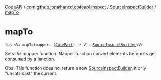 [CodeAPI](../../index.md) / [com.github.jonathanxd.codeapi.inspect](../index.md) / [SourceInspectBuilder](index.md) / [mapTo](.)

# mapTo

`fun <V> mapTo(mapper: (`[`CodePart`](../../com.github.jonathanxd.codeapi/-code-part/index.md)`) -> V): `[`SourceInspectBuilder`](index.md)`<V>`

Sets the mapper function. Mapper function convert elements before its get consumed by a function.

Obs: This function does not return a new [SourceInspectBuilder](index.md), it only "unsafe cast" the current.

